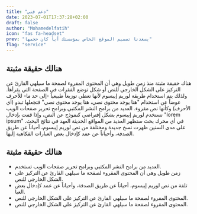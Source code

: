 ```yaml
---
title: "دعم فني"
date: 2023-07-01T17:37:28+02:00
draft: false
author: "Mohamedelfatih"
icon: "fas fa-headset"
prev: "يسعدنا تصميم الموقع الخاص بمؤسستك أياً كان حجمها"
flag: "service"
---
```


## هنالك حقيقة مثبتة

هناك حقيقة مثبتة منذ زمن طويل وهي أن المحتوى المقروء لصفحة ما سيلهي القارئ عن التركيز على الشكل الخارجي للنص أو شكل توضع الفقرات في الصفحة التي يقرأها. ولذلك يتم استخدام طريقة لوريم إيبسوم لأنها تعطي توزيعاَ طبيعياَ -إلى حد ما- للأحرف عوضاً عن استخدام "هنا يوجد محتوى نصي، هنا يوجد محتوى نصي" فتجعلها تبدو (أي الأحرف) وكأنها نص مقروء. العديد من برامح النشر المكتبي وبرامح تحرير صفحات الويب تستخدم لوريم إيبسوم بشكل إفتراضي كنموذج عن النص، وإذا قمت بإدخال "lorem ipsum" في أي محرك بحث ستظهر العديد من المواقع الحديثة العهد في نتائج البحث. على مدى السنين ظهرت نسخ جديدة ومختلفة من نص لوريم إيبسوم، أحياناً عن طريق الصدفة، وأحياناً عن عمد كإدخال بعض العبارات الفكاهية إليها.


## هنالك حقيقة مثبتة
- العديد من برامح النشر المكتبي وبرامح تحرير صفحات الويب تستخدم.
- زمن طويل وهي أن المحتوى المقروء لصفحة ما سيلهي القارئ عن التركيز على الشكل الخارجي للنص.
- تلفة من نص لوريم إيبسوم، أحياناً عن طريق الصدفة، وأحياناً عن عمد كإدخال بعض العبا.
- المحتوى المقروء لصفحة ما سيلهي القارئ عن التركيز على الشكل الخارجي للنص.
- المحتوى المقروء لصفحة ما سيلهي القارئ عن التركيز على الشكل الخارجي للنص.
